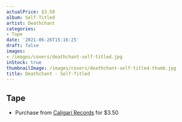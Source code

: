 ```yaml
---
actualPrice: $3.50
album: Self-Titled
artist: Deathchant
categories:
- Tape
date: '2021-06-26T15:16:25'
draft: false
images:
- /images/covers/deathchant-self-titled.jpg
inStock: true
thumbnailImage: /images/covers/deathchant-self-titled-thumb.jpg
title: Deathchant - Self-Titled
---
```


## Tape
* Purchase from [Caligari Records](https://caligarirecords.storenvy.com/products/25629000-deathchant-self-titled) for $3.50
